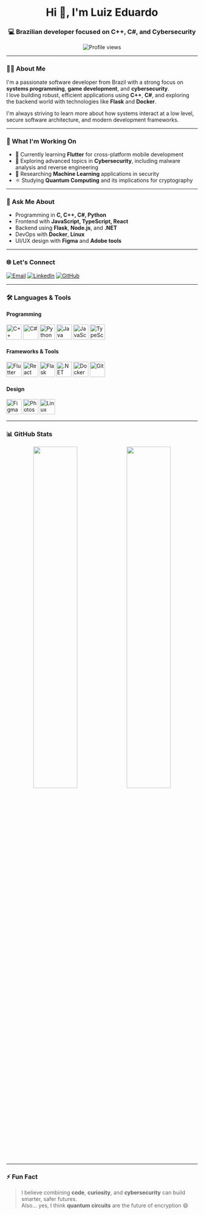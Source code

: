 <h1 align="center">Hi 👋, I'm Luiz Eduardo</h1>
<h3 align="center">💻 Brazilian developer focused on C++, C#, and Cybersecurity</h3>

<p align="center">
  <img src="https://komarev.com/ghpvc/?username=duddu64&label=Profile%20views&color=0e75b6&style=flat" alt="Profile views" />
</p>

---

### 👨‍💻 About Me

I'm a passionate software developer from Brazil with a strong focus on **systems programming**, **game development**, and **cybersecurity**.  
I love building robust, efficient applications using **C++**, **C#**, and exploring the backend world with technologies like **Flask** and **Docker**.

I'm always striving to learn more about how systems interact at a low level, secure software architecture, and modern development frameworks.

---

### 🚀 What I'm Working On

- 🌱 Currently learning **Flutter** for cross-platform mobile development  
- 🔐 Exploring advanced topics in **Cybersecurity**, including malware analysis and reverse engineering  
- 🤖 Researching **Machine Learning** applications in security  
- ⚛️ Studying **Quantum Computing** and its implications for cryptography  

---

### 🧠 Ask Me About

- Programming in **C, C++, C#, Python**
- Frontend with **JavaScript, TypeScript, React**
- Backend using **Flask**, **Node.js**, and **.NET**
- DevOps with **Docker**, **Linux**
- UI/UX design with **Figma** and **Adobe tools**

---

### 🌐 Let's Connect

<p align="left">
  <a href="mailto:luiz.eduardo64@gmail.com"><img src="https://img.shields.io/badge/Gmail-D14836?style=for-the-badge&logo=gmail&logoColor=white" alt="Email" /></a>
  <a href="https://linkedin.com/in/teststs" target="_blank"><img src="https://img.shields.io/badge/LinkedIn-blue?style=for-the-badge&logo=linkedin&logoColor=white" alt="LinkedIn" /></a>
  <a href="https://github.com/Duddu64" target="_blank"><img src="https://img.shields.io/badge/GitHub-100000?style=for-the-badge&logo=github&logoColor=white" alt="GitHub" /></a>
</p>

---

### 🛠️ Languages & Tools

#### Programming
<p>
  <img src="https://cdn.jsdelivr.net/gh/devicons/devicon/icons/cplusplus/cplusplus-original.svg" width="40" alt="C++"/>
  <img src="https://cdn.jsdelivr.net/gh/devicons/devicon/icons/csharp/csharp-original.svg" width="40" alt="C#"/>
  <img src="https://cdn.jsdelivr.net/gh/devicons/devicon/icons/python/python-original.svg" width="40" alt="Python"/>
  <img src="https://cdn.jsdelivr.net/gh/devicons/devicon/icons/java/java-original.svg" width="40" alt="Java"/>
  <img src="https://cdn.jsdelivr.net/gh/devicons/devicon/icons/javascript/javascript-original.svg" width="40" alt="JavaScript"/>
  <img src="https://cdn.jsdelivr.net/gh/devicons/devicon/icons/typescript/typescript-original.svg" width="40" alt="TypeScript"/>
</p>

#### Frameworks & Tools
<p>
  <img src="https://cdn.jsdelivr.net/gh/devicons/devicon/icons/flutter/flutter-original.svg" width="40" alt="Flutter"/>
  <img src="https://cdn.jsdelivr.net/gh/devicons/devicon/icons/react/react-original.svg" width="40" alt="React"/>
  <img src="https://cdn.jsdelivr.net/gh/devicons/devicon/icons/flask/flask-original.svg" width="40" alt="Flask"/>
  <img src="https://cdn.jsdelivr.net/gh/devicons/devicon/icons/dot-net/dot-net-original-wordmark.svg" width="40" alt=".NET"/>
  <img src="https://cdn.jsdelivr.net/gh/devicons/devicon/icons/docker/docker-original-wordmark.svg" width="40" alt="Docker"/>
  <img src="https://cdn.jsdelivr.net/gh/devicons/devicon/icons/git/git-original.svg" width="40" alt="Git"/>
</p>

#### Design
<p>
  <img src="https://www.vectorlogo.zone/logos/figma/figma-icon.svg" width="40" alt="Figma"/>
  <img src="https://cdn.jsdelivr.net/gh/devicons/devicon/icons/photoshop/photoshop-line.svg" width="40" alt="Photoshop"/>
  <img src="https://cdn.jsdelivr.net/gh/devicons/devicon/icons/linux/linux-original.svg" width="40" alt="Linux"/>
</p>

---

### 📊 GitHub Stats

<p align="center">
  <img src="https://github-readme-stats.vercel.app/api?username=Duddu64&show_icons=true&theme=tokyonight&hide_border=true" width="48%" />
  <img src="https://github-readme-stats.vercel.app/api/top-langs/?username=Duddu64&layout=compact&theme=tokyonight&hide_border=true" width="48%" />
</p>

---

### ⚡ Fun Fact

> I believe combining **code**, **curiosity**, and **cybersecurity** can build smarter, safer futures.  
> Also... yes, I think **quantum circuits** are the future of encryption 😄

